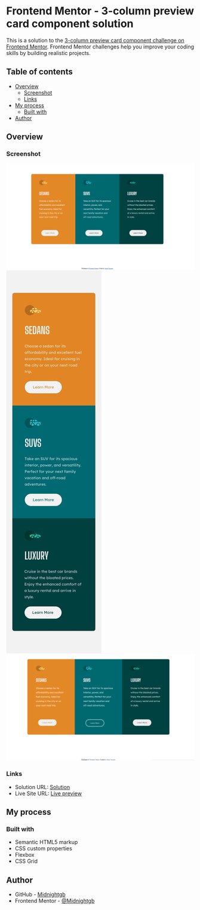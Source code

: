 # Frontend Mentor - 3-column preview card component solution

This is a solution to the [3-column preview card component challenge on Frontend Mentor](https://www.frontendmentor.io/challenges/3column-preview-card-component-pH92eAR2-). Frontend Mentor challenges help you improve your coding skills by building realistic projects.

## Table of contents

- [Overview](#overview)
  - [Screenshot](#screenshot)
  - [Links](#links)
- [My process](#my-process)
  - [Built with](#built-with)
- [Author](#author)


## Overview

### Screenshot

![The desktop](./screenshot/desktop.png)
![Mobile](./screenshot/mobile-design.jpg)
![Active](./screenshot/active.png)


### Links

- Solution URL: [Solution](https://github.com/Midnightgb/3-column-preview-card-component-main)
- Live Site URL: [Live preview](https://midnightgb.github.io/3-column-preview-card-component-main/)

## My process

### Built with

- Semantic HTML5 markup
- CSS custom properties
- Flexbox
- CSS Grid

## Author

- GitHub - [Midnightgb](https://github.com/Midnightgb)
- Frontend Mentor - [@Midnightgb](https://www.frontendmentor.io/profile/Midnightgb)
